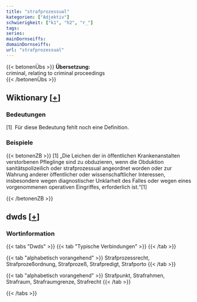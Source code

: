 ```yaml
---
title: "strafprozessual"
kategorien: ["Adjektiv"]
schwierigkeit: ["k1", "h2", "r_"]
tags:
series:
mainDornseiffs:
domainDornseiffs:
url: "strafprozessual"
---
```


{{< betonenÜbs >}}
**Übersetzung:**  
criminal, relating to criminal proceedings  
{{< /betonenÜbs >}}

## Wiktionary [[+](https://de.wiktionary.org/wiki/strafprozessual)]

### Bedeutungen
[1]  Für diese Bedeutung fehlt noch eine Definition.  

### Beispiele
{{< betonenZB >}}
[1] „Die Leichen der in öffentlichen Krankenanstalten verstorbenen Pfleglinge sind zu obduzieren, wenn die Obduktion sanitätspolizeilich oder strafprozessual angeordnet worden oder zur Wahrung anderer öffentlicher oder wissenschaftlicher Interessen, insbesondere wegen diagnostischer Unklarheit des Falles oder wegen eines vorgenommenen operativen Eingriffes, erforderlich ist.“[1]  

{{< /betonenZB >}}


## dwds [[+](https://www.dwds.de/wb/strafprozessual)]

### Wortinformation
{{< tabs "Dwds" >}}
{{< tab "Typische Verbindungen" >}}
{{< /tab >}}

{{< tab "alphabetisch vorangehend" >}}
Strafprozessrecht, Strafprozeßordnung, Strafprozeß, Strafpredigt, Strafporto
{{< /tab >}}

{{< tab "alphabetisch vorangehend" >}}
Strafpunkt, Strafrahmen, Strafraum, Strafraumgrenze, Strafrecht
{{< /tab >}}

{{< /tabs >}}


